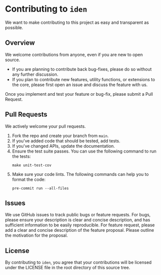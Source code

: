 # Contributing to `iden`

We want to make contributing to this project as easy and transparent as possible.

## Overview

We welcome contributions from anyone, even if you are new to open source.

- If you are planning to contribute back bug-fixes, please do so without any further discussion.
- If you plan to contribute new features, utility functions, or extensions to the core, please first
  open an issue and discuss the feature with us.

Once you implement and test your feature or bug-fix, please submit a Pull Request.

## Pull Requests

We actively welcome your pull requests.

1. Fork the repo and create your branch from `main`.
2. If you've added code that should be tested, add tests.
3. If you've changed APIs, update the documentation.
4. Ensure the test suite passes. You can use the following command to run the tests:
   ```shell
   make unit-test-cov
   ```
5. Make sure your code lints. The following commands can help you to format the code:
   ```shell
   pre-commit run --all-files
   ```

## Issues

We use GitHub issues to track public bugs or feature requests.
For bugs, please ensure your description is clear and concise description, and has sufficient
information to be easily reproducible.
For feature request, please add a clear and concise description of the feature proposal.
Please outline the motivation for the proposal.

## License

By contributing to `iden`, you agree that your contributions will be licensed under the LICENSE
file in the root directory of this source tree.

